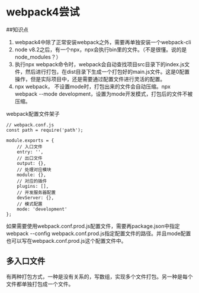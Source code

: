 # webpack4尝试

##知识点

1. webpack4中除了正常安装webpack之外，需要再单独安装一个webpack-cli
2. node v8.2之后，有一个npx，npx会执行bin里的文件。（不是很懂。说的是node_modules？）
3. 执行npx webpack命令时，webpack会自动查找项目src目录下的index.js文件，然后进行打包，在dist目录下生成一个打包好的main.js文件。这是0配置操作，但是实际项目中，还是需要通过配置文件进行灵活的配置。
4. npx webpack， 不设置mode时，打包出来的文件会自动压缩。npx webpack --mode development，设置为mode开发模式，打包后的文件不被压缩。


webpack配置文件架子
```
// webpack.conf.js
const path = require('path');

module.exports = {
    // 入口文件
    entry: '',
    // 出口文件
    output: {},
    // 处理对应模块
    module: {},
    // 对应的插件
    plugins: [],
    // 开发服务器配置
    devServer: {},
    // 模式配置
    mode: 'development'
};

```

如果需要使用webpack.conf.prod.js配置文件，需要再package.json中指定 webpack --config webpack.conf.prod.js指定配置文件的路径。并且mode配置也可以写在webpack.conf.prod.js这个配置文件中。

## 多入口文件

有两种打包方式，一种是没有关系的，写数组，实现多个文件打包。另一种是每个文件都单独打包成一个文件。
